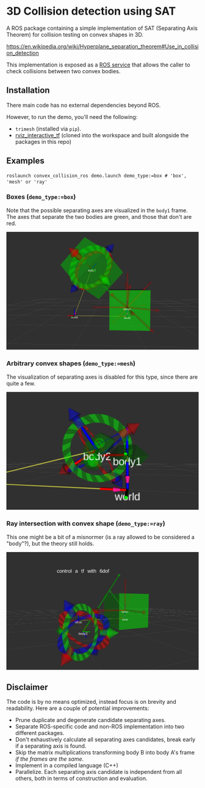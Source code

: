 # 3D Collision detection using SAT

A ROS package containing a simple implementation of SAT (Separating Axis Theorem) for collision testing on convex shapes in 3D.

https://en.wikipedia.org/wiki/Hyperplane_separation_theorem#Use_in_collision_detection

This implementation is exposed as a [ROS service](https://github.com/danielcranston/convex_collisions_ros/blob/master/convex_collision_msgs/srv/CheckCollision.srv) that allows the caller to check collisions between two convex bodies.

## Installation
There main code has no external dependencies beyond ROS.

However, to run the demo, you'll need the following:
* `trimesh` (installed via `pip`).
* [rviz_interactive_tf](https://github.com/lucasw/rviz_interactive_tf) (cloned into the workspace and built alongside the packages in this repo)

## Examples
```
roslaunch convex_collision_ros demo.launch demo_type:=box # 'box', 'mesh' or 'ray'
```

### Boxes (`demo_type:=box`)
Note that the possible separating axes are visualized in the `body1` frame. The axes that separate the two bodies are green, and those that don't are red.

<img src="image1.png" alt="drawing" width="600"/>

### Arbitrary convex shapes (`demo_type:=mesh`)
The visualization of separating axes is disabled for this type, since there are quite a few.

<img src="image2.png" alt="drawing" width="600"/>

### Ray intersection with convex shape (`demo_type:=ray`)
This one might be a bit of a misnormer (is a ray allowed to be considered a "body"?), but the theory still holds.

<img src="image3.png" alt="drawing" width="600"/>

## Disclaimer

The code is by no means optimized, instead focus is on brevity and readability. Here are a couple of potential improvements:

* Prune duplicate and degenerate candidate separating axes.
* Separate ROS-specific code and non-ROS implementation into two different packages.
* Don't exhaustively calculate all separating axes candidates, break early if a separating axis is found.
* Skip the matrix multiplications transforming body B into body A's frame _if the frames are the same_.
* Implement in a compiled language (C++)
* Parallelize. Each separating axis candidate is independent from all others, both in terms of construction and evaluation.
